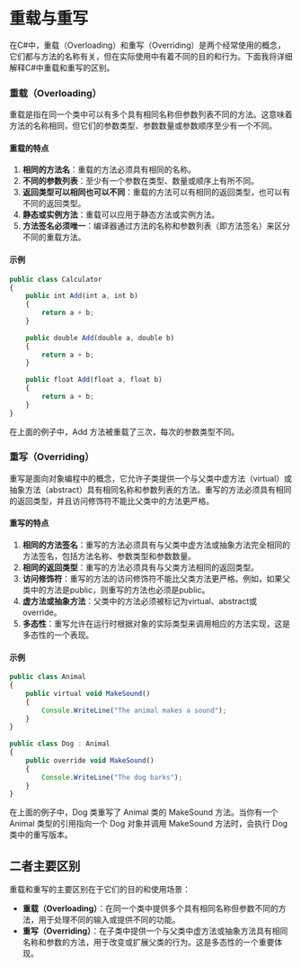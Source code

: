 # 重载与重写

在C#中，重载（Overloading）和重写（Overriding）是两个经常使用的概念，它们都与方法的名称有关，但在实际使用中有着不同的目的和行为。下面我将详细解释C#中重载和重写的区别。

### 重载（Overloading）

重载是指在同一个类中可以有多个具有相同名称但参数列表不同的方法。这意味着方法的名称相同，但它们的参数类型、参数数量或参数顺序至少有一个不同。

#### 重载的特点

1. **相同的方法名**：重载的方法必须具有相同的名称。
2. **不同的参数列表**：至少有一个参数在类型、数量或顺序上有所不同。
3. **返回类型可以相同也可以不同**：重载的方法可以有相同的返回类型，也可以有不同的返回类型。
4. **静态或实例方法**：重载可以应用于静态方法或实例方法。
5. **方法签名必须唯一**：编译器通过方法的名称和参数列表（即方法签名）来区分不同的重载方法。

#### 示例

```js
public class Calculator  
{  
    public int Add(int a, int b)  
    {  
        return a + b;  
    }  
  
    public double Add(double a, double b)  
    {  
        return a + b;  
    }  
  
    public float Add(float a, float b)  
    {  
        return a + b;  
    }  
}
```

在上面的例子中，Add 方法被重载了三次，每次的参数类型不同。

### 重写（Overriding）

重写是面向对象编程中的概念，它允许子类提供一个与父类中虚方法（virtual）或抽象方法（abstract）具有相同名称和参数列表的方法。重写的方法必须具有相同的返回类型，并且访问修饰符不能比父类中的方法更严格。

#### 重写的特点

1. **相同的方法签名**：重写的方法必须具有与父类中虚方法或抽象方法完全相同的方法签名，包括方法名称、参数类型和参数数量。
2. **相同的返回类型**：重写的方法必须具有与父类方法相同的返回类型。
3. **访问修饰符**：重写的方法的访问修饰符不能比父类方法更严格。例如，如果父类中的方法是public，则重写的方法也必须是public。
4. **虚方法或抽象方法**：父类中的方法必须被标记为virtual、abstract或override。
5. **多态性**：重写允许在运行时根据对象的实际类型来调用相应的方法实现，这是多态性的一个表现。

#### 示例

```js
public class Animal  
{  
    public virtual void MakeSound()  
    {  
        Console.WriteLine("The animal makes a sound");  
    }  
}  
  
public class Dog : Animal  
{  
    public override void MakeSound()  
    {  
        Console.WriteLine("The dog barks");  
    }  
}
```

在上面的例子中，Dog 类重写了 Animal 类的 MakeSound 方法。当你有一个 Animal 类型的引用指向一个 Dog 对象并调用 MakeSound 方法时，会执行 Dog 类中的重写版本。

## 二者主要区别

重载和重写的主要区别在于它们的目的和使用场景：

- **重载（Overloading）**：在同一个类中提供多个具有相同名称但参数不同的方法，用于处理不同的输入或提供不同的功能。
- **重写（Overriding）**：在子类中提供一个与父类中虚方法或抽象方法具有相同名称和参数的方法，用于改变或扩展父类的行为。这是多态性的一个重要体现。
